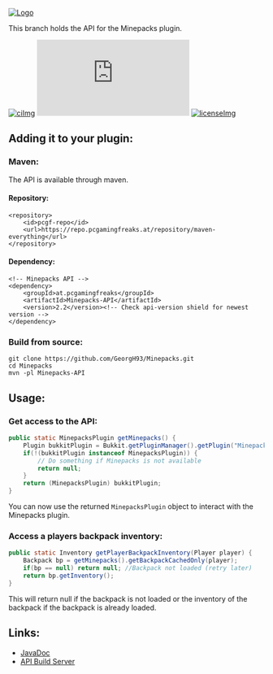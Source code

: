 <!-- Variables (this block will not be visible in the readme -->
[banner]: https://pcgamingfreaks.at/images/minepacks.png
[spigot]: https://www.spigotmc.org/resources/minepacks.19286/
[license]: https://github.com/GeorgH93/Minepacks/blob/master/LICENSE
[licenseImg]: https://img.shields.io/github/license/GeorgH93/Minepacks.svg
[ci]: https://ci.pcgamingfreaks.at/job/Minepacks%20API/
[ciImg]: https://ci.pcgamingfreaks.at/job/Minepacks%20API/badge/icon
[apiVersionImg]: https://img.shields.io/badge/dynamic/xml.svg?label=api-version&query=%2F%2Frelease[1]&url=https%3A%2F%2Frepo.pcgamingfreaks.at%2Frepository%2Fmaven-releases%2Fat%2Fpcgamingfreaks%2FMinepacks-API%2Fmaven-metadata.xml
[apiJavaDoc]: https://ci.pcgamingfreaks.at/job/Minepacks%20API/javadoc/
[apiBuilds]: https://ci.pcgamingfreaks.at/job/Minepacks%20API/
<!-- End of variables block -->

[![Logo][banner]][spigot]

This branch holds the API for the Minepacks plugin.

[![ciImg]][ci] [![apiVersionImg]][apiJavaDoc] [![licenseImg]][license]

## Adding it to your plugin:
### Maven:
The API is available through maven.
#### Repository:
```
<repository>
	<id>pcgf-repo</id>
	<url>https://repo.pcgamingfreaks.at/repository/maven-everything</url>
</repository>
```
#### Dependency:
```
<!-- Minepacks API -->
<dependency>
    <groupId>at.pcgamingfreaks</groupId>
    <artifactId>Minepacks-API</artifactId>
    <version>2.2</version><!-- Check api-version shield for newest version -->
</dependency>
```

### Build from source:
```
git clone https://github.com/GeorgH93/Minepacks.git
cd Minepacks
mvn -pl Minepacks-API
```

## Usage:
### Get access to the API:
```java
public static MinepacksPlugin getMinepacks() {
    Plugin bukkitPlugin = Bukkit.getPluginManager().getPlugin("Minepacks");
    if(!(bukkitPlugin instanceof MinepacksPlugin)) {
    	// Do something if Minepacks is not available
        return null;
    }
    return (MinepacksPlugin) bukkitPlugin;
}
```
You can now use the returned `MinepacksPlugin` object to interact with the Minepacks plugin.

### Access a players backpack inventory:
```java
public static Inventory getPlayerBackpackInventory(Player player) {
    Backpack bp = getMinepacks().getBackpackCachedOnly(player);
    if(bp == null) return null; //Backpack not loaded (retry later)
    return bp.getInventory();
}
```
This will return null if the backpack is not loaded or the inventory of the backpack if the backpack is already loaded.

## Links:
* [JavaDoc][apiJavaDoc]
* [API Build Server][apiBuilds]

